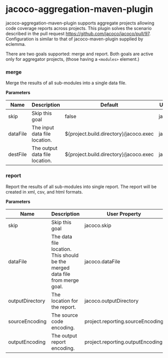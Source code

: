 # jacoco-aggregation-maven-plugin
jacoco-aggregation-maven-plugin supports aggregate projects allowing code coverage reports across projects.  This plugin solves the scenario described in the pull request https://github.com/jacoco/jacoco/pull/97.  Configuration is similar to that of jacoco-maven-plugin supplied by eclemma.

There are two goals supported: merge and report.  Both goals are active only for aggregator projects, (those having a `<modules>` element.)

### merge
Merge the results of all sub-modules into a single data file.

**Parameters**

Name | Description | Default | User Property
--- | --- | --- | ---
skip | Skip this goal | false| jacoco.skip 
dataFile | The input data file location. | ${project.build.directory}/jacoco.exec| jacoco.dataFile 
destFile | The output data file location. | ${project.build.directory}/jacoco.exec| jacoco.destFile 

### report
Report the results of all sub-modules into single report. The report will be created in xml, csv, and html formats.

**Parameters**

Name | Description | User Property | Default
--- | --- | --- | ---
skip | Skip this goal | jacoco.skip | false
dataFile | The data file location.  This should be the merged data file from merge goal. | jacoco.dataFile | ${project.build.directory}/jacoco.exec
outputDirectory | The location for the report. | jacoco.outputDirectory | ${project.reporting.outputDirectory}/jacoco
sourceEncoding | The source code encoding. | project.reporting.sourceEncoding | UTF-8
outputEncoding | The output report encoding. | project.reporting.outputEncoding | UTF-8
